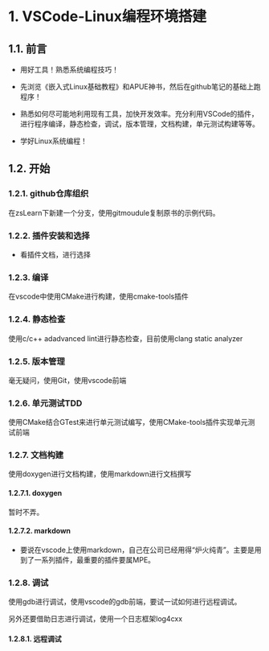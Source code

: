 # 1. VSCode-Linux编程环境搭建

## 1.1. 前言

* 用好工具！熟悉系统编程技巧！

* 先浏览《嵌入式Linux基础教程》和APUE神书，然后在github笔记的基础上跑程序！

* 熟悉如何尽可能地利用现有工具，加快开发效率。充分利用VSCode的插件，进行程序编译，静态检查，调试，版本管理，文档构建，单元测试构建等等。

* 学好Linux系统编程！

## 1.2. 开始

### 1.2.1. github仓库组织

在zsLearn下新建一个分支，使用gitmoudule复制原书的示例代码。

### 1.2.2. 插件安装和选择

* 看插件文档，进行选择

### 1.2.3. 编译

在vscode中使用CMake进行构建，使用cmake-tools插件

### 1.2.4. 静态检查

使用c/c++ adadvanced lint进行静态检查，目前使用clang static analyzer

### 1.2.5. 版本管理

毫无疑问，使用Git，使用vscode前端

### 1.2.6. 单元测试TDD

使用CMake结合GTest来进行单元测试编写，使用CMake-tools插件实现单元测试前端

### 1.2.7. 文档构建

使用doxygen进行文档构建，使用markdown进行文档撰写

#### 1.2.7.1. doxygen

暂时不弄。

#### 1.2.7.2. markdown

* 要说在vscode上使用markdown，自己在公司已经用得“炉火纯青”。主要是用到了一系列插件，最重要的插件要属MPE。

### 1.2.8. 调试

使用gdb进行调试，使用vscode的gdb前端，要试一试如何进行远程调试。

另外还要借助日志进行调试，使用一个日志框架log4cxx

#### 1.2.8.1. 远程调试